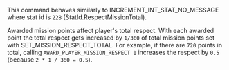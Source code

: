 This command behaves similarly to INCREMENT_INT_STAT_NO_MESSAGE where stat id is `228` (StatId.RespectMissionTotal).

Awarded mission points affect player's total respect. With each awarded point the total respect gets increased by `1/360` of total mission points set with SET_MISSION_RESPECT_TOTAL.
For example, if there are `720` points in total, calling `AWARD_PLAYER_MISSION_RESPECT 1` increases the respect by `0.5` (because `2 * 1 / 360 = 0.5`).
